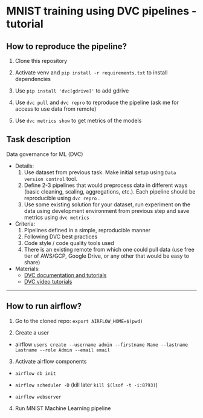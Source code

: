 # MNIST training using DVC pipelines - tutorial

## How to reproduce the pipeline?

1. Clone this repository

2. Activate venv and `pip install -r requirements.txt` to install dependencies 

3. Use `pip install 'dvc[gdrive]'` to add gdrive 

4. Use `dvc pull` and `dvc repro` to reproduce the pipeline (ask me for access to use data from remote)

5. Use `dvc metrics show` to get metrics of the models

## Task description

Data governance for ML (DVC)

- Details:
    1. Use dataset from previous task. Make initial setup using `Data version control` tool.
    2. Define 2-3 pipelines that would preprocess data in different ways (basic
    cleaning, scaling, aggregations, etc.). Each pipeline should be
    reproducible using `dvc repro` .
    3. Use some existing
    solution for your dataset, run experiment on the data using development
    environment from previous step and save metrics using `dvc metrics`
- Criteria:
    1. Pipelines defined in a simple, reproducible manner
    2. Following DVC best practices
    3. Code style / code quality tools used
    4. There is an existing remote from which one could pull data (use free tier of
    AWS/GCP, Google Drive, or any other that would be easy to share)
- Materials:
    - [DVC documentation and tutorials](https://dvc.org/doc/start)
    - [DVC video tutorials](https://www.youtube.com/channel/UC37rp97Go-xIX3aNFVHhXfQ/videos)

________________________________

## How to run airflow?

1) Go to the cloned repo: `export AIRFLOW_HOME=$(pwd)`

2) Create a user

- airflow `users create --username admin --firstname Name --lastname Lastname --role Admin --email email`

3) Activate airflow components 

- `airflow db init`

- `airflow scheduler -D` (kill later `kill $(lsof -t -i:8793)`)

- `airflow webserver`

4) Run MNIST Machine Learning pipeline